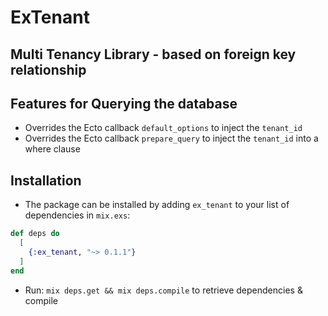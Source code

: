 # ExTenant

## Multi Tenancy Library - based on foreign key relationship

## Features for Querying the database

- Overrides the Ecto callback `default_options` to inject the `tenant_id`
- Overrides the Ecto callback `prepare_query` to inject the `tenant_id` into a where clause


## Installation

- The package can be installed by adding `ex_tenant` to your list of dependencies in `mix.exs`:

```elixir
def deps do
  [
    {:ex_tenant, "~> 0.1.1"}
  ]
end
```

- Run: `mix deps.get && mix deps.compile` to retrieve dependencies & compile
